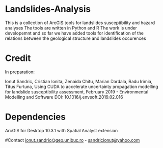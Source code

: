 # Landslides-Analysis
This is a collection of ArcGIS tools for landslides susceptibility and hazard analyses
The tools are written in Python and R
The work is under developemnt and so far we have added tools for identification of the relations between the geological structure and landslides occurences

# Credit
In preparation:

Ionut Sandric, Cristian Ionita, Zenaida Chitu, Marian Dardala, Radu Irimia, Titus Furtuna, Using CUDA to accelerate uncertainty propagation modelling for landslide susceptibility assessment, February 2019 - Environmental Modelling and Software
DOI: 10.1016/j.envsoft.2019.02.016


# Dependencies
ArcGIS for Desktop 10.3.1 with Spatial Analyst extension

#Contact
ionut.sandric@geo.unibuc.ro - sandricionut@yahoo.com
